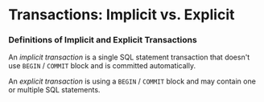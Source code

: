 # Transactions: Implicit vs. Explicit



### Definitions of Implicit and Explicit Transactions

An *implicit transaction* is a single SQL statement transaction that doesn't use `BEGIN` / `COMMIT` block and is committed automatically.

An *explicit transaction* is using a `BEGIN` / `COMMIT` block and may contain one or multiple SQL statements.

